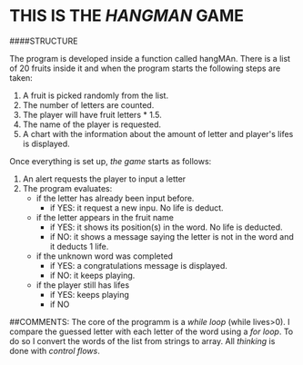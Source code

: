 # THIS IS THE *HANGMAN* GAME

####STRUCTURE

The program is developed inside a function called hangMAn.
There is a list of 20 fruits inside it and when the program starts the following steps are taken:
 1. A fruit is picked randomly from the list.
 2. The number of letters are counted.
 3. The player will have fruit letters * 1.5.
 4. The name of the player is requested.
 5. A chart with the information about the amount of letter and player's lifes is displayed.

 Once everything is set up, *the game* starts as follows:

 1. An alert requests the player to input a letter
 2. The program evaluates:
    - if the letter has already been input before.
        - if YES: it request a new inpu. No life is deduct.
    - if the letter appears in the fruit name
        - if YES: it shows its position(s) in the word. No life is deducted.
        - if NO: it shows a message saying the letter is not in the word and it deducts 1 life.
    - if the unknown word was completed
        - if YES: a congratulations message is displayed.
        - if NO: it keeps playing.
    - if the player still has lifes
        - if YES: keeps playing
        - if NO
    

##COMMENTS:
The core of the programm is a *while loop* (while lives>0). 
I compare the guessed letter with each letter of the word using a *for loop*. To do so I convert the words of the list from strings to array.
All *thinking* is done with *control flows*.




